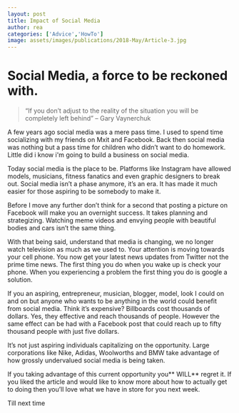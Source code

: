 ```yaml
---
layout: post
title: Impact of Social Media
author: rea
categories: ['Advice','HowTo']
image: assets/images/publications/2018-May/Article-3.jpg
---
```


# Social Media, a force to be reckoned with.

>“If you don’t adjust to the reality of the situation you will
be completely left behind” – Gary Vaynerchuk


A few years ago social media was a mere pass time. I used to
spend time socializing with my friends on Mxit and Facebook. Back then social media was nothing but a pass time for children who didn’t want to do homework. Little did i know i'm going to build a business on social media.


Today social media is the place to be. Platforms like Instagram
have allowed models, musicians, fitness fanatics and even graphic designers to break out. Social media isn’t a phase anymore, it’s an era. It has made it much easier for those aspiring to be somebody to make it.


Before I move any further don’t think for a second that posting a picture on Facebook will make you an overnight success. It takes planning and strategizing. Watching meme videos and
envying people with beautiful bodies and cars isn’t the same thing. 


With that being said, understand that media is changing, we
no longer watch television as much as we used to. Your attention is moving towards your cell phone. You now get your latest news updates from Twitter not the prime time news. The first thing you do when you wake up is check your phone. When you experiencing a problem the first thing you do is google a solution.


If you an aspiring, entrepreneur, musician, blogger, model,
look I could on and on but anyone who wants to be anything in the world could benefit from social media. Think it’s expensive? Billboards cost thousands of dollars.
Yes, they effective and reach thousands of people. However the same effect can be had with a Facebook post that could reach up to fifty thousand people with just five dollars. 


It’s not just aspiring individuals capitalizing on the opportunity.
Large corporations like Nike, Adidas, Woolworths and BMW take advantage of how grossly undervalued social media is being taken. 


If you taking advantage of this current opportunity you** WILL**
regret it. If you liked the article and would like to know more about how to actually get to doing then you’ll love what we have in store for you next week.

Till next time